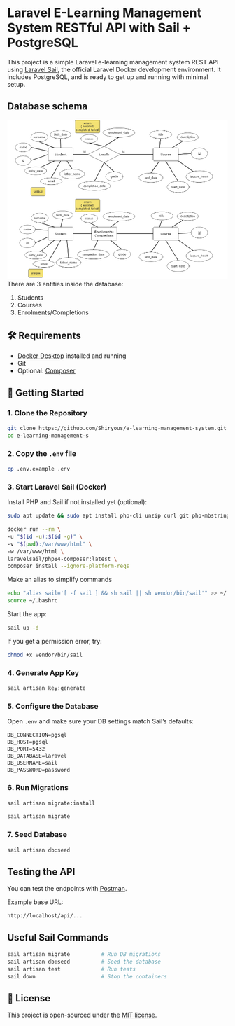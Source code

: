 # Laravel E-Learning Management System RESTful API with Sail + PostgreSQL

This project is a simple Laravel e-learning management system REST API using [Laravel Sail](https://laravel.com/docs/sail), the official Laravel Docker development environment. It includes PostgreSQL, and is ready to get up and running with minimal setup.

## Database schema
![alt text](ER_diagram.png)
There are 3 entities inside the database:

1. Students
2. Courses
3. Enrolments/Completions

## 🛠 Requirements

- [Docker Desktop](https://www.docker.com/products/docker-desktop) installed and running
- Git
- Optional: [Composer](https://getcomposer.org/) 

## 🚀 Getting Started

### 1. Clone the Repository

```bash
git clone https://github.com/Shiryous/e-learning-management-system.git
cd e-learning-management-s
```

### 2. Copy the `.env` file

```bash
cp .env.example .env
```

### 3. Start Laravel Sail (Docker)

Install PHP and Sail if not installed yet (optional):
```bash
sudo apt update && sudo apt install php-cli unzip curl git php-mbstring php-xml php-bcmath php-curl -y
```
```bash
docker run --rm \
-u "$(id -u):$(id -g)" \
-v "$(pwd):/var/www/html" \
-w /var/www/html \
laravelsail/php84-composer:latest \
composer install --ignore-platform-reqs

```
Make an alias to simplify commands
```bash
echo "alias sail='[ -f sail ] && sh sail || sh vendor/bin/sail'" >> ~/.bashrc
source ~/.bashrc
```
Start the app:

```bash
sail up -d
```

If you get a permission error, try:

```bash
chmod +x vendor/bin/sail
```

### 4. Generate App Key

```bash
sail artisan key:generate
```

### 5. Configure the Database

Open `.env` and make sure your DB settings match Sail’s defaults:

```env
DB_CONNECTION=pgsql
DB_HOST=pgsql
DB_PORT=5432
DB_DATABASE=laravel
DB_USERNAME=sail
DB_PASSWORD=password
```

### 6. Run Migrations
```bash
sail artisan migrate:install
```
```bash
sail artisan migrate
```

### 7. Seed Database
```bash
sail artisan db:seed
```
## Testing the API

You can test the endpoints with [Postman](https://www.postman.com/).

Example base URL:

```
http://localhost/api/...
```


## Useful Sail Commands

```bash
sail artisan migrate          # Run DB migrations
sail artisan db:seed          # Seed the database
sail artisan test             # Run tests
sail down                     # Stop the containers
```

## 📄 License

This project is open-sourced under the [MIT license](LICENSE).
